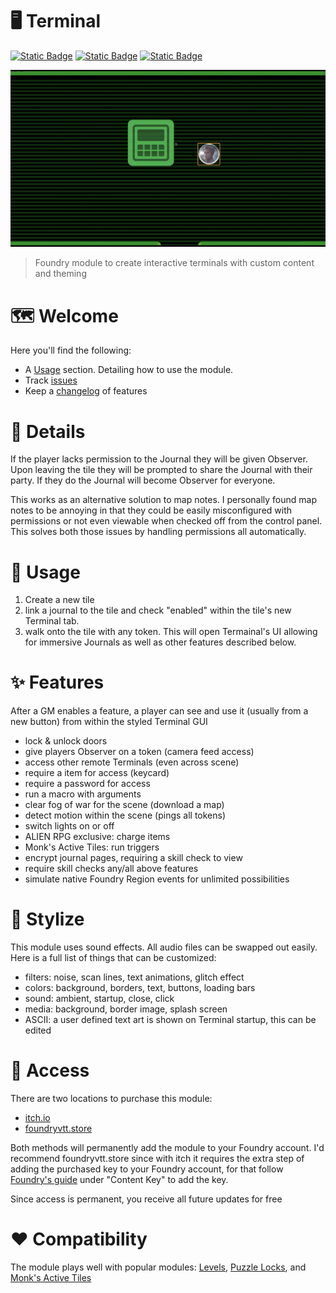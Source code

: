 # 🖥️ Terminal

[![Static Badge](https://img.shields.io/badge/Itch.io-CodaBool-red?style=flat-square&logo=itchdotio)](https://codabool.itch.io) [![Static Badge](https://img.shields.io/badge/Discord-CodaBool-blue?style=flat-square&logo=discord)](https://discord.gg/foundryvtt) [![Static Badge](https://img.shields.io/badge/Foundry%20Verfied%20Version-13-brightgreen?style=flat-square&logo=checkmarx)](https://github.com/CodaBool/terminal/issues)

![Preview Video](https://raw.githubusercontent.com/CodaBool/terminal/main/img/preview.gif)

> Foundry module to create interactive terminals with custom content and theming

# 🗺️ Welcome
Here you'll find the following:

- A [Usage](https://github.com/CodaBool/terminal#-usage) section. Detailing how to use the module.
- Track [issues](https://github.com/CodaBool/terminal/issues)
- Keep a [changelog](https://github.com/CodaBool/terminal/blob/main/changelog.md) of features

# 🔎 Details
If the player lacks permission to the Journal they will be given Observer. Upon leaving the tile they will be prompted to share the Journal with their party. If they do the Journal will become Observer for everyone.

This works as an alternative solution to map notes. I personally found map notes to be annoying in that they could be easily misconfigured with permissions or not even viewable when checked off from the control panel. This solves both those issues by handling permissions all automatically. 

# 📃 Usage
1. Create a new tile
2. link a journal to the tile and check "enabled" within the tile's new Terminal tab.
3. walk onto the tile with any token. This will open Termainal's UI allowing for immersive Journals as well as other features described below.

# ✨ Features

After a GM enables a feature, a player can see and use it (usually from a new button) from within the styled Terminal GUI

- lock & unlock doors
- give players Observer on a token (camera feed access)
- access other remote Terminals (even across scene)
- require a item for access (keycard)
- require a password for access
- run a macro with arguments
- clear fog of war for the scene (download a map)
- detect motion within the scene (pings all tokens)
- switch lights on or off
- ALIEN RPG exclusive: charge items
- Monk's Active Tiles: run triggers
- encrypt journal pages, requiring a skill check to view
- require skill checks any/all above features
- simulate native Foundry Region events for unlimited possibilities

# 🎨 Stylize
This module uses sound effects. All audio files can be swapped out easily. Here is a full list of things that can be customized:

- filters: noise, scan lines, text animations, glitch effect
- colors: background, borders, text, buttons, loading bars
- sound: ambient, startup, close, click
- media: background, border image, splash screen
- ASCII: a user defined text art is shown on Terminal startup, this can be edited

# 🔑 Access

There are two locations to purchase this module:

- [itch.io](https://codabool.itch.io/terminal)
- [foundryvtt.store](https://www.foundryvtt.store/products/terminal)

Both methods will permanently add the module to your Foundry account. I'd recommend foundryvtt.store since with itch it requires the extra step of adding the purchased key to your Foundry account, for that follow [Foundry's guide](https://foundryvtt.com/article/premium-content/) under "Content Key" to add the key.

Since access is permanent, you receive all future updates for free

# ❤️ Compatibility

The module plays well with popular modules: [Levels](https://foundryvtt.com/packages/levels), [Puzzle Locks](https://foundryvtt.com/packages/puzzle-locks), and [Monk's Active Tiles](https://foundryvtt.com/packages/monks-active-tiles/)

